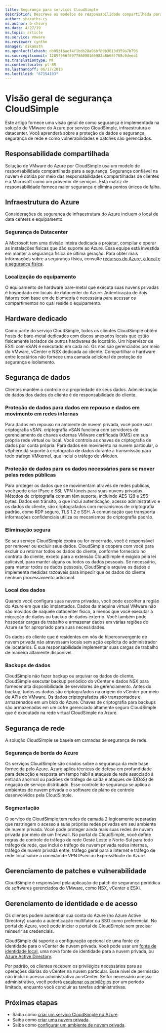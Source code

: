 ```yaml
---
title: Segurança para serviços CloudSimple
description: Descreve os modelos de responsabilidade compartilhada para a segurança dos serviços de CloudSimple
author: sharaths-cs
ms.author: b-shsury
ms.date: 4/27/19
ms.topic: article
ms.service: vmware
ms.reviewer: cynthn
manager: dikamath
ms.openlocfilehash: db093f6aef4f1bdb28a96bf89b3013d359a7b796
ms.sourcegitcommit: 1289f956f897786090166982a8b66f708c9deea1
ms.translationtype: MT
ms.contentlocale: pt-BR
ms.lasthandoff: 06/17/2019
ms.locfileid: "67154103"
---
```

# <a name="cloudsimple-security-overview"></a>Visão geral de segurança CloudSimple

Este artigo fornece uma visão geral de como segurança é implementada na solução de VMware do Azure por serviço CloudSimple, infraestrutura e datacenter. Você aprenderá sobre a proteção de dados e segurança, segurança de rede e como vulnerabilidades e patches são gerenciados.

## <a name="shared-responsibility"></a>Responsabilidade compartilhada

Solução de VMware do Azure por CloudSimple usa um modelo de responsabilidade compartilhada para a segurança. Segurança confiável na nuvem é obtida por meio das responsabilidades compartilhadas de clientes e a Microsoft como um provedor de serviços. Esta matriz de responsabilidade fornece maior segurança e elimina pontos únicos de falha.

## <a name="azure-infrastructure"></a>Infraestrutura do Azure 

Considerações de segurança de infraestrutura do Azure incluem o local de data centers e equipamento.

### <a name="datacenter-security"></a>Segurança de Datacenter 

A Microsoft tem uma divisão inteira dedicada a projetar, compilar e operar as instalações físicas que dão suporte ao Azure. Essa equipe está investida em manter a segurança física de última geração. Para obter mais informações sobre a segurança física, consulte [recursos do Azure, o local e a segurança física](https://docs.microsoft.com/azure/security/azure-physical-security).

### <a name="equipment-location"></a>Localização do equipamento

O equipamento de hardware bare-metal que executa suas nuvens privadas é hospedado em locais de datacenter do Azure. Autenticação de dois fatores com base em de biometria é necessária para acessar os compartimentos no qual reside o equipamento.

## <a name="dedicated-hardware"></a>Hardware dedicado

Como parte do serviço CloudSimple, todos os clientes CloudSimple obtém hosts de bare-metal dedicados com discos anexados locais que estão fisicamente isolados de outros hardwares de locatário. Um hipervisor de ESXi com vSAN é executado em cada nó. Os nós são gerenciados por meio do VMware, vCenter e NSX dedicada ao cliente. Compartilhar o hardware entre locatários não fornece uma camada adicional de proteção de segurança e isolamento.

## <a name="data-security"></a>Segurança de dados

Clientes mantêm o controle e a propriedade de seus dados. Administração de dados dos dados do cliente é de responsabilidade do cliente.

### <a name="data-protection-for-data-at-rest-and-data-in-motion-within-internal-networks"></a>Proteção de dados para dados em repouso e dados em movimento em redes internas

Para dados em repouso no ambiente de nuvem privada, você pode usar criptografia vSAN. criptografia vSAN funciona com servidores de gerenciamento de chaves externas VMware certificada (KMS) em sua própria rede virtual ou local. Você controla as chaves de criptografia de dados por conta própria. Para dados em movimento na nuvem particular, o vSphere dá suporte à criptografia de dados durante a transmissão para todo tráfego VMkernel, que inclui o tráfego de vMotion.

### <a name="data-protection-for-data-thats-required-to-move-through-public-networks"></a>Proteção de dados para os dados necessários para se mover pelas redes públicas

Para proteger os dados que se movimentam através de redes públicas, você pode criar IPsec e SSL VPN túneis para suas nuvens privadas. Métodos de criptografia comum têm suporte, incluindo AES 128 e 256 bytes. Dados em trânsito, o que inclui autenticação, acesso administrativo e os dados do cliente, são criptografados com mecanismos de criptografia padrão, como RDP seguro, TLS 1.2 e SSH. A comunicação que transporta informações confidenciais utiliza os mecanismos de criptografia padrão.

### <a name="secure-disposal"></a>Eliminação segura 

Se seu serviço CloudSimple expira ou for encerrado, você é responsável por remover ou excluir seus dados. CloudSimple coopera com você para excluir ou retornar todos os dados do cliente, conforme fornecido no contrato do cliente, exceto para a extensão CloudSimple é exigido pela lei aplicável, para manter alguns ou todos os dados pessoais. Se necessário, para manter todos os dados pessoais, CloudSimple arquiva os dados e implementa medidas razoáveis para impedir que os dados do cliente nenhum processamento adicional.

### <a name="data-location"></a>Local dos dados

Quando você configura suas nuvens privadas, você pode escolher a região do Azure em que são implantados. Dados da máquina virtual VMware não são movidos de naquele datacenter físico, a menos que você executar a migração de dados ou backup de dados externo. Você também pode hospedar cargas de trabalho e armazenar dados em várias regiões do Azure se for apropriado para suas necessidades.

Os dados do cliente que é residentes em nós de hiperconvergente de nuvem privada não atravessam locais sem ação explícita do administrador de locatários. É sua responsabilidade implementar suas cargas de trabalho de maneira altamente disponível.

### <a name="data-backups"></a>Backups de dados
CloudSimple não fazer backup ou arquivar os dados do cliente. CloudSimple executar backup periódico do vCenter e dados NSX para fornecer alta disponibilidade de servidores de gerenciamento. Antes do backup, todos os dados são criptografados na origem do vCenter por meio de APIs do VMware. Os dados criptografados são transportados e armazenados em um blob do Azure. Chaves de criptografia para backups são armazenadas em um cofre gerenciado altamente seguro CloudSimple que é executado na rede virtual CloudSimple no Azure.

## <a name="network-security"></a>Segurança de rede

A solução CloudSimple se baseia em camadas de segurança de rede.

### <a name="azure-edge-security"></a>Segurança de borda do Azure

Os serviços CloudSimple são criados sobre a segurança da rede base fornecida pelo Azure. Azure aplica técnicas de defesa em profundidade para detecção e resposta em tempo hábil a ataques de rede associado à entrada anormal ou padrões de tráfego de saída e ataques de (DDoS) de negação de serviço distribuído. Esse controle de segurança se aplica a ambientes de nuvem privada e o software de plano de controle desenvolvidos pela CloudSimple.

### <a name="segmentation"></a>Segmentação

O serviço de CloudSimple tem redes de camada 2 logicamente separadas que restringem o acesso a suas próprias redes privadas em seu ambiente de nuvem privada. Você pode proteger ainda mais suas redes de nuvem privada por meio de um firewall. No portal do CloudSimple, você define regras de controle de tráfego de rede Oeste Leste e Norte-Sul para todo tráfego de rede, que inclui o tráfego de nuvem privada redes internas, tráfego de nuvem privada entre, tráfego geral para a Internet e tráfego de rede local sobre a conexão de VPN IPsec ou ExpressRoute do Azure.

## <a name="vulnerability-and-patch-management"></a>Gerenciamento de patches e vulnerabilidade 

CloudSimple é responsável pela aplicação de patch de segurança periódica de softwares gerenciados do VMware, como NSX, vCenter e ESXi.

## <a name="identity-and-access-management"></a>Gerenciamento de identidade e de acesso

Os clientes podem autenticar sua conta do Azure (no Azure Active Directory) usando a autenticação multifator ou SSO como preferencial. No portal do Azure, você pode iniciar o portal de CloudSimple sem precisar reinserir as credenciais.

CloudSimple dá suporte a configuração opcional de uma fonte de identidade para o vCenter de nuvem privada. Você pode usar um [fonte de identidade local](https://docs.azure.cloudsimple.com/set-vcenter-identity), uma nova fonte de identidade para a nuvem privada, ou [Azure Active Directory](https://docs.azure.cloudsimple.com/azure-ad).

Por padrão, os clientes recebem os privilégios necessários para as operações diárias do vCenter na nuvem particular. Esse nível de permissão não inclui o acesso administrativo ao vCenter. Se for necessário acesso administrativo, você poderá [escalonar os privilégios](https://docs.azure.cloudsimple.com/escalate-private-cloud-privileges) por um período limitado, enquanto você concluir as tarefas administrativas.

## <a name="next-steps"></a>Próximas etapas

* Saiba como [criar um serviço CloudSimple no Azure](quickstart-create-cloudsimple-service.md).
* Saiba como [criar uma nuvem privada](https://docs.azure.cloudsimple.com/create-private-cloud/).
* Saiba como [configurar um ambiente de nuvem privada](quickstart-create-private-cloud.md).

